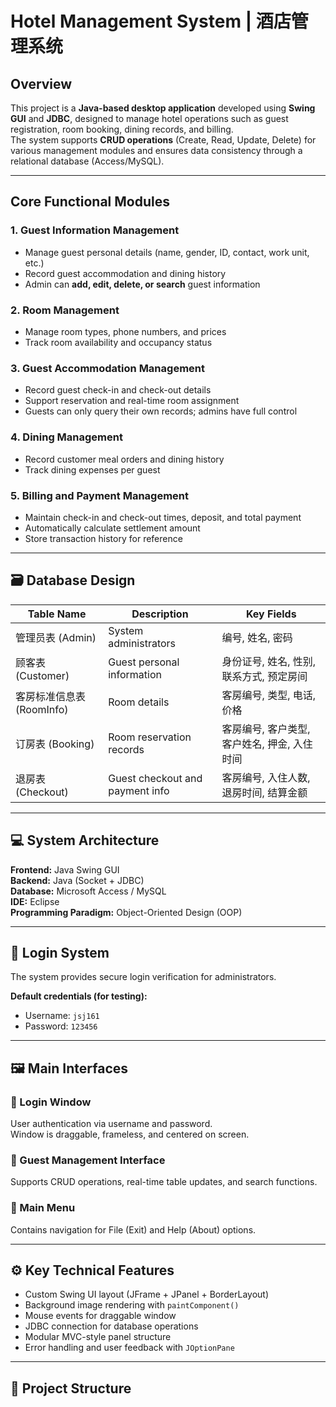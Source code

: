 # Hotel Management System | 酒店管理系统

## Overview
This project is a **Java-based desktop application** developed using **Swing GUI** and **JDBC**, designed to manage hotel operations such as guest registration, room booking, dining records, and billing.  
The system supports **CRUD operations** (Create, Read, Update, Delete) for various management modules and ensures data consistency through a relational database (Access/MySQL).

---

## Core Functional Modules

### 1. Guest Information Management
- Manage guest personal details (name, gender, ID, contact, work unit, etc.)
- Record guest accommodation and dining history  
- Admin can **add, edit, delete, or search** guest information  

### 2. Room Management
- Manage room types, phone numbers, and prices  
- Track room availability and occupancy status  

### 3. Guest Accommodation Management
- Record guest check-in and check-out details  
- Support reservation and real-time room assignment  
- Guests can only query their own records; admins have full control  

### 4. Dining Management
- Record customer meal orders and dining history  
- Track dining expenses per guest  

### 5. Billing and Payment Management
- Maintain check-in and check-out times, deposit, and total payment  
- Automatically calculate settlement amount  
- Store transaction history for reference  

---

## 🗃️ Database Design

| Table Name | Description | Key Fields |
|-------------|--------------|-------------|
| 管理员表 (Admin) | System administrators | 编号, 姓名, 密码 |
| 顾客表 (Customer) | Guest personal information | 身份证号, 姓名, 性别, 联系方式, 预定房间 |
| 客房标准信息表 (RoomInfo) | Room details | 客房编号, 类型, 电话, 价格 |
| 订房表 (Booking) | Room reservation records | 客房编号, 客户类型, 客户姓名, 押金, 入住时间 |
| 退房表 (Checkout) | Guest checkout and payment info | 客房编号, 入住人数, 退房时间, 结算金额 |

---

## 💻 System Architecture

**Frontend:** Java Swing GUI  
**Backend:** Java (Socket + JDBC)  
**Database:** Microsoft Access / MySQL  
**IDE:** Eclipse  
**Programming Paradigm:** Object-Oriented Design (OOP)

---

## 🔐 Login System
The system provides secure login verification for administrators.

**Default credentials (for testing):**
- Username: `jsj161`
- Password: `123456`

---

## 🖼️ Main Interfaces

### 🔹 Login Window
User authentication via username and password.  
Window is draggable, frameless, and centered on screen.

### 🔹 Guest Management Interface
Supports CRUD operations, real-time table updates, and search functions.

### 🔹 Main Menu
Contains navigation for File (Exit) and Help (About) options.

---

## ⚙️ Key Technical Features
- Custom Swing UI layout (JFrame + JPanel + BorderLayout)
- Background image rendering with `paintComponent()`
- Mouse events for draggable window
- JDBC connection for database operations
- Modular MVC-style panel structure
- Error handling and user feedback with `JOptionPane`

---

## 📂 Project Structure
